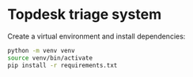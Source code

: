 # Topdesk triage system

Create a virtual environment and install dependencies:

```bash
python -m venv venv
source venv/bin/activate
pip install -r requirements.txt
```
